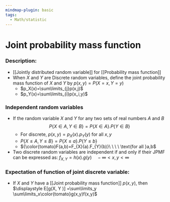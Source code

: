 ```yaml
---
mindmap-plugin: basic
tags:
  - Math/statistic
---
```

# Joint probability mass function
### Description:
- [[Jointly distributed random variable]] for [[Probability mass function]]
- When $X$ and $Y$ are Discrete random variables, define the joint probability mass function of $X$ and $Y$ by $p(x, y ) = P(X = x, Y = y )$
	- $p_X(x)=\sum\limits_{j}p(x,j)$
	- $p_Y(x)=\sum\limits_{i}p(x_i,y)$
### Independent random variables
- If the random variable $X$ and $Y$ for any two sets of real numbers $A$ and $B$ $$P\{ X\in A, Y\in B\}=P\{X\in A\}. P\{Y\in B\}$$
	- For discrete, $p(x,y)=p_{X}(x).p_{Y}(y)\text{ for all }x,y$
	- $P\{X\le A, Y\le B\}=P\{X\le a\}.P\{Y\le b\}$
	- ${\color{tomato}F(a,b)=F_{X}(a).F_{Y}(b)}\ \ \ \ \text{for all }a,b$
- Two discrete random variables are independent if and only if their JPMF can be expressed as: $f_{X,Y}=h(x).g(y) \ \ \ \ -\infty<x,y<\infty$
<!--ID: 1708099388662-->

### Expectation of function of joint discrete variable:
- If $X$ and $Y$ have a [[Joint probability mass function]] $p(x,y)$, then $\displaystyle E[g(X, Y )] =\sum\limits_y \sum\limits_x\color{tomato}g(x,y)f(x,y)$ 
<!--ID: 1708098044127-->
